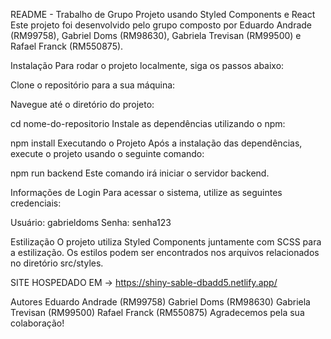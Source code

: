 README - Trabalho de Grupo
Projeto usando Styled Components e React
Este projeto foi desenvolvido pelo grupo composto por Eduardo Andrade (RM99758), Gabriel Doms (RM98630), Gabriela Trevisan (RM99500) e Rafael Franck (RM550875).

Instalação
Para rodar o projeto localmente, siga os passos abaixo:

Clone o repositório para a sua máquina:

Navegue até o diretório do projeto:

cd nome-do-repositorio
Instale as dependências utilizando o npm:

npm install
Executando o Projeto
Após a instalação das dependências, execute o projeto usando o seguinte comando:

npm run backend
Este comando irá iniciar o servidor backend.

Informações de Login
Para acessar o sistema, utilize as seguintes credenciais:

Usuário: gabrieldoms
Senha: senha123

Estilização
O projeto utiliza Styled Components juntamente com SCSS para a estilização. Os estilos podem ser encontrados nos arquivos relacionados no diretório src/styles.

SITE HOSPEDADO EM -> https://shiny-sable-dbadd5.netlify.app/

Autores
Eduardo Andrade (RM99758)
Gabriel Doms (RM98630)
Gabriela Trevisan (RM99500)
Rafael Franck (RM550875)
Agradecemos pela sua colaboração!
